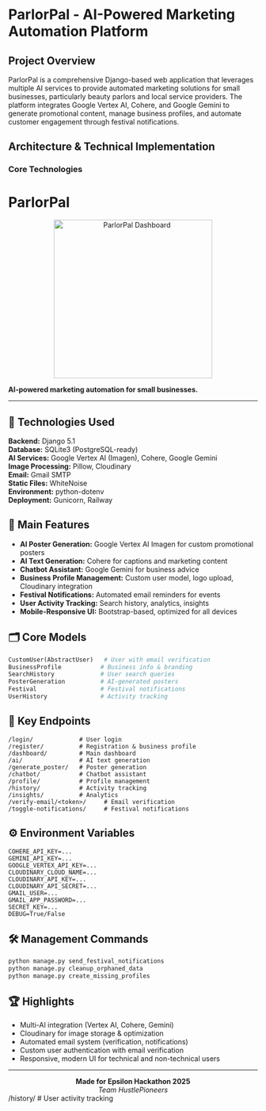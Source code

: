 # ParlorPal - AI-Powered Marketing Automation Platform

## Project Overview

ParlorPal is a comprehensive Django-based web application that leverages multiple AI services to provide automated marketing solutions for small businesses, particularly beauty parlors and local service providers. The platform integrates Google Vertex AI, Cohere, and Google Gemini to generate promotional content, manage business profiles, and automate customer engagement through festival notifications.

## Architecture & Technical Implementation

### Core Technologies


# ParlorPal

<div align="center">
	<img src="https://raw.githubusercontent.com/gallant-giri/parlorpal/main/static/images/HomePageParlourpal.png" alt="ParlorPal Dashboard" width="320" />
</div>

**AI-powered marketing automation for small businesses.**

---

## 🚀 Technologies Used

**Backend:** Django 5.1  
**Database:** SQLite3 (PostgreSQL-ready)  
**AI Services:** Google Vertex AI (Imagen), Cohere, Google Gemini  
**Image Processing:** Pillow, Cloudinary  
**Email:** Gmail SMTP  
**Static Files:** WhiteNoise  
**Environment:** python-dotenv  
**Deployment:** Gunicorn, Railway

## 🧩 Main Features

- **AI Poster Generation:** Google Vertex AI Imagen for custom promotional posters
- **AI Text Generation:** Cohere for captions and marketing content
- **Chatbot Assistant:** Google Gemini for business advice
- **Business Profile Management:** Custom user model, logo upload, Cloudinary integration
- **Festival Notifications:** Automated email reminders for events
- **User Activity Tracking:** Search history, analytics, insights
- **Mobile-Responsive UI:** Bootstrap-based, optimized for all devices

## 🗂️ Core Models

```python
CustomUser(AbstractUser)   # User with email verification
BusinessProfile           # Business info & branding
SearchHistory             # User search queries
PosterGeneration          # AI-generated posters
Festival                  # Festival notifications
UserHistory               # Activity tracking
```

## 🔗 Key Endpoints

```
/login/             # User login
/register/          # Registration & business profile
/dashboard/         # Main dashboard
/ai/                # AI text generation
/generate_poster/   # Poster generation
/chatbot/           # Chatbot assistant
/profile/           # Profile management
/history/           # Activity tracking
/insights/          # Analytics
/verify-email/<token>/     # Email verification
/toggle-notifications/     # Festival notifications
```

## ⚙️ Environment Variables

```env
COHERE_API_KEY=...
GEMINI_API_KEY=...
GOOGLE_VERTEX_API_KEY=...
CLOUDINARY_CLOUD_NAME=...
CLOUDINARY_API_KEY=...
CLOUDINARY_API_SECRET=...
GMAIL_USER=...
GMAIL_APP_PASSWORD=...
SECRET_KEY=...
DEBUG=True/False
```

## 🛠️ Management Commands

```bash
python manage.py send_festival_notifications
python manage.py cleanup_orphaned_data
python manage.py create_missing_profiles
```

## 🏆 Highlights

- Multi-AI integration (Vertex AI, Cohere, Gemini)
- Cloudinary for image storage & optimization
- Automated email system (verification, notifications)
- Custom user authentication with email verification
- Responsive, modern UI for technical and non-technical users

---

<div align="center">
	<b>Made for Epsilon Hackathon 2025</b><br>
	<i>Team HustlePioneers</i>
</div>
/history/           # User activity tracking
